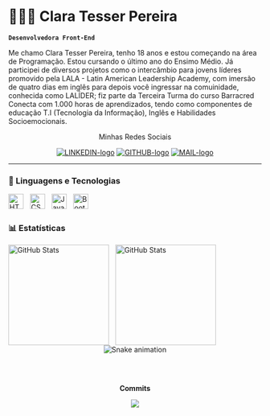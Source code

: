 # 👩🏻‍💻 Clara Tesser Pereira

**`Desenvolvedora Front-End`**

Me chamo Clara Tesser Pereira, tenho 18 anos e estou começando na área de Programação. Estou cursando o último ano do Ensimo Médio. Já participei de diversos projetos como o intercâmbio para jovens líderes promovido pela LALA - Latin American Leadership Academy, com imersão de quatro dias em inglês para depois você ingressar na comuinidade, conhecida como LALÍDER; fiz parte da Terceira Turma do curso Barracred Conecta com 1.000 horas de aprendizados, tendo como componentes de educação T.I (Tecnologia da Informação), Inglês e Habilidades Socioemocionais.

<div align=center>
  <p>Minhas Redes Sociais</p>
<a href="https://www.linkedin.com/in/clara-tesser-08a6ba261/" target="_blank"><img alt="LINKEDIN-logo" src="https://img.shields.io/badge/LinkedIn-0077B5?style=for-the-badge&logo=linkedin&logoColor=white" target="_blank"></a>   
<a href="https://github.com/ClaraTesser-HUB" target="_blank"><img alt="GITHUB-logo" src="https://img.shields.io/badge/GitHub-100000?style=for-the-badge&logo=github&logoColor=white" target="_blank"></a>   
<a href="mailto:pro.claratesserpereira@gmail.com" target="_blank"><img alt="MAIL-logo" src="https://img.shields.io/badge/Gmail-D14836?style=for-the-badge&logo=gmail&logoColor=white" target="_blank"></a>     
    
</div>

---

### 🤖 Linguagens e Tecnologias

<img 
    align="left" 
    alt="HTML"
    title="HTML" 
    width="30px" 
    style="padding-right: 10px;" 
    src="https://cdn.jsdelivr.net/gh/devicons/devicon@latest/icons/html5/html5-original.svg" 
/>
<img 
    align="left" 
    alt="CSS" 
    title="CSS"
    width="30px" 
    style="padding-right: 10px;" 
    src="https://cdn.jsdelivr.net/gh/devicons/devicon@latest/icons/css3/css3-original.svg" 
/>
<img 
    align="left" 
    alt="JavaScript" 
    title="JavaScript"
    width="30px" 
    style="padding-right: 10px;" 
    src="https://cdn.jsdelivr.net/gh/devicons/devicon@latest/icons/javascript/javascript-original.svg" 
/>

<img 
    align="left" 
    alt="Bootstrap"
    title="Bootstrap" 
    width="30px" 
    style="padding-right: 10px;" 
    src="https://cdn.jsdelivr.net/gh/devicons/devicon@latest/icons/bootstrap/bootstrap-original.svg" 
/>


<br/>
<br/>

### 📊 Estatísticas

<p>
  <img 
    align="left" 
    alt="GitHub Stats" 
    height="200" 
    style="padding-right: 10px;" 
    src="https://github-readme-stats.vercel.app/api?username=ClaraTesser-HUB&show_icons=true&theme=tokyonight&include_all_commits=true&locale=pt-br" 
  />

<img 
      align="left" 
      alt="GitHub Stats" 
      height="200" 
      src="https://github-readme-stats.vercel.app/api/top-langs/?username=claratesser-hub&theme=tokyonight&layout=compact&custom_title=Tecnologias&langs_count=9" 
  />

</p>

##
  
<div align=center>
  
 <img src="https://raw.githubusercontent.com/ClaraTesser-HUB/claratesser-hub/output/snake.svg" alt="Snake animation" />
  
</div>
  
## 
  
<div align="center">
<br><p align="centre"><b>Commits</b></p>  
<p align="center"><img align="center" src="https://profile-counter.glitch.me/{claratesser-hub}/count.svg" /></p> 
<br></div>
